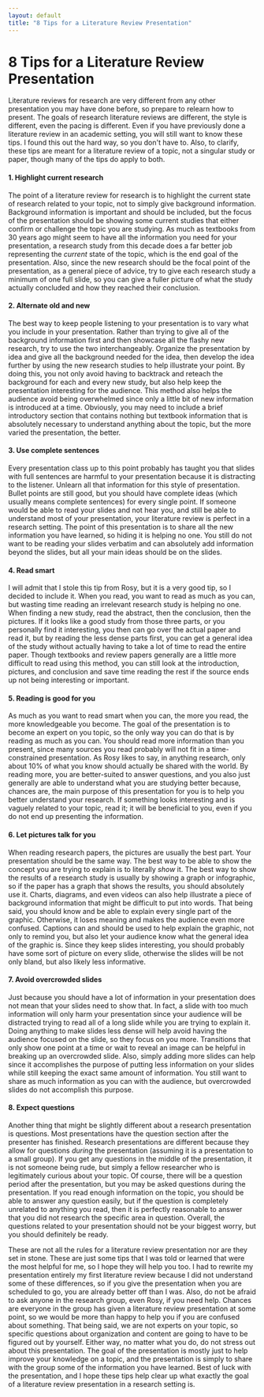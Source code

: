 ```yaml
---
layout: default
title: "8 Tips for a Literature Review Presentation"
---
```


# 8 Tips for a Literature Review Presentation

Literature reviews for research are very different from any other presentation you may have done before, so prepare to relearn how to present. The goals of
research literature reviews are different, the style is different, even the pacing is different. Even if you have previously done a literature review in
an academic setting, you will still want to know these tips. I found this out the hard way, so you don't have to. Also, to clarify, these tips are meant
for a literature review of a topic, not a singular study or paper, though many of the tips do apply to both. 

#### 1. Highlight current research

The point of a literature review for research is to highlight the current state of research related to your topic, not to simply give background
information. Background information is important and should be included, but the focus of the presentation should be showing some current studies that
either confirm or challenge the topic you are studying. As much as textbooks from 30 years ago might seem to have all the information you need for your
presentation, a research study from this decade does a far better job representing the *current* state of the topic, which is the end goal of the
presentation. Also, since the new research should be the focal point of the presentation, as a general piece of advice, try to give each research study a
minimum of one full slide, so you can give a fuller picture of what the study actually concluded and how they reached their conclusion.

#### 2. Alternate old and new

The best way to keep people listening to your presentation is to vary what you include in your presentation. Rather than trying to give all of the
background information first and then showcase all the flashy new research, try to use the two interchangeably. Organize the presentation by idea and give
all the background needed for the idea, then develop the idea further by using the new research studies to help illustrate your point. By doing this, you
not only avoid having to backtrack and reteach the background for each and every new study, but also help keep the presentation interesting for the
audience. This method also helps the audience avoid being overwhelmed since only a little bit of new information is introduced at a time. Obviously, you
may need to include a brief introductory section that contains nothing but textbook information that is absolutely necessary to understand anything about
the topic, but the more varied the presentation, the better.

#### 3. Use complete sentences

Every presentation class up to this point probably has taught you that slides with full sentences are harmful to your presentation because it is
distracting to the listener. Unlearn all that information for this style of presentation. Bullet points are still good, but you should have complete ideas
(which usually means complete sentences) for every single point. If someone would be able to read your slides and not hear you, and still be able to
understand most of your presentation, your literature review is perfect in a research setting. The point of this presentation is to share all the new
information you have learned, so hiding it is helping no one. You still do not want to be reading your slides verbatim and can absolutely add information
beyond the slides, but all your main ideas should be on the slides.

#### 4. Read smart

I will admit that I stole this tip from Rosy, but it is a very good tip, so I decided to include it. When you read, you want to read as much as you can,
but wasting time reading an irrelevant research study is helping no one. When finding a new study, read the abstract, then the conclusion, then the
pictures. If it looks like a good study from those three parts, or you personally find it interesting, you then can go over the actual paper and read it,
but by reading the less dense parts first, you can get a general idea of the study without actually having to take a lot of time to read the entire paper.
Though textbooks and review papers generally are a little more difficult to read using this method, you can still look at the introduction, pictures, and
conclusion and save time reading the rest if the source ends up not being interesting or important.

#### 5. Reading is good for you

As much as you want to read smart when you can, the more you read, the more knowledgeable you become. The goal of the presentation is to become an expert
on you topic, so the only way you can do that is by reading as much as you can. You should read more information than you present, since many sources you
read probably will not fit in a time-constrained presentation. As Rosy likes to say, in anything research, only about 10% of what you know should actually
be shared with the world. By reading more, you are better-suited to answer questions, and you also just generally are able to understand what you are
studying better because, chances are, the main purpose of this presentation for you is to help you better understand your research. If something looks
interesting and is vaguely related to your topic, read it; it will be beneficial to you, even if you do not end up presenting the information.

#### 6. Let pictures talk for you

When reading research papers, the pictures are usually the best part. Your presentation should be the same way. The best way to be able to show the concept
you are trying to explain is to literally *show* it. The best way to show the results of a research study is usually by showing a graph or infographic, so
if the paper has a graph that shows the results, you should absolutely use it. Charts, diagrams, and even videos can also help illustrate a piece of
background information that might be difficult to put into words. That being said, you should know and be able to explain every single part of the graphic.
Otherwise, it loses meaning and makes the audience even more confused. Captions can and should be used to help explain the graphic, not only to remind you,
but also let your audience know what the general idea of the graphic is. Since they keep slides interesting, you should probably have some sort of picture
on every slide, otherwise the slides will be not only bland, but also likely less informative.

#### 7. Avoid overcrowded slides

Just because you should have a lot of information in your presentation does not mean that your slides need to show that. In fact, a slide with too much
information will only harm your presentation since your audience will be distracted trying to read all of a long slide while you are trying to explain it.
Doing anything to make slides less dense will help avoid having the audience focused on the slide, so they focus on you more. Transitions that only show
one point at a time or wait to reveal an image can be helpful in breaking up an overcrowded slide. Also, simply adding more slides can help since it
accomplishes the purpose of putting less information on your slides while still keeping the exact same amount of information. You still want to share as
much information as you can with the audience, but overcrowded slides do not accomplish this purpose.

#### 8. Expect questions

Another thing that might be slightly different about a research presentation is questions. Most presentations have the question section after the presenter
has finished. Research presentations are different because they allow for questions *during* the presentation (assuming it is a presentation to a small
group). If you get any questions in the middle of the presentation, it is not someone being rude, but simply a fellow researcher who is legitimately
curious about your topic. Of course, there will be a question period after the presentation, but you may be asked questions during the presentation. If
you read enough information on the topic, you should be able to answer any question easily, but if the question is completely unrelated to anything you
read, then it is perfectly reasonable to answer that you did not research the specific area in question. Overall, the questions related to your
presentation should not be your biggest worry, but you should definitely be ready.

These are not all the rules for a literature review presentation nor are they set in stone. These are just some tips that I was told or learned that were
the most helpful for me, so I hope they will help you too. I had to rewrite my presentation entirely my first literature review because I did not
understand some of these differences, so if you give the presentation when you are scheduled to go, you are already better off than I was. Also, do not be
afraid to ask anyone in the research group, even Rosy, if you need help. Chances are everyone in the group has given a literature review presentation at
some point, so we would be more than happy to help you if you are confused about something. That being said, we are not experts on your topic, so specific
questions about organization and content are going to have to be figured out by yourself. Either way, no matter what you do, do not stress out about this
presentation. The goal of the presentation is mostly just to help improve your knowledge on a topic, and the presentation is simply to share with the group
some of the information you have learned. Best of luck with the presentation, and I hope these tips help clear up what exactly the goal of a literature
review presentation in a research setting is.
